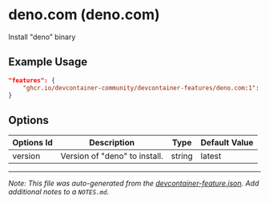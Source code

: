 
# deno.com (deno.com)

Install "deno" binary

## Example Usage

```json
"features": {
    "ghcr.io/devcontainer-community/devcontainer-features/deno.com:1": {}
}
```

## Options

| Options Id | Description | Type | Default Value |
|-----|-----|-----|-----|
| version | Version of "deno" to install. | string | latest |



---

_Note: This file was auto-generated from the [devcontainer-feature.json](https://github.com/devcontainer-community/devcontainer-features/blob/main/src/deno.com/devcontainer-feature.json).  Add additional notes to a `NOTES.md`._
